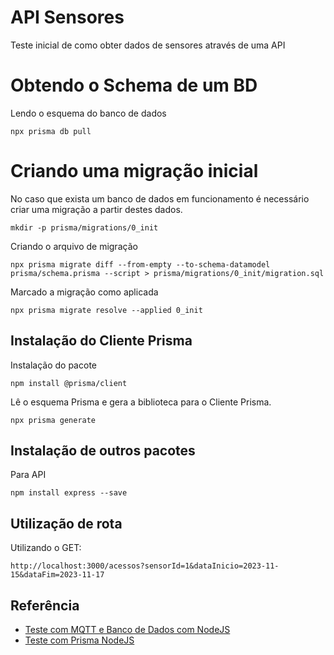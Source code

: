 # API Sensores

Teste inicial de como obter dados de sensores através de uma API

# Obtendo o Schema de um BD

Lendo o esquema do banco de dados

```
npx prisma db pull
```

# Criando uma migração inicial

No caso que exista um banco de dados em funcionamento é necessário criar uma migração a partir destes dados.

```
mkdir -p prisma/migrations/0_init
```

Criando o arquivo de migração

```
npx prisma migrate diff --from-empty --to-schema-datamodel prisma/schema.prisma --script > prisma/migrations/0_init/migration.sql
```

Marcado a migração como aplicada
```
npx prisma migrate resolve --applied 0_init
```

## Instalação do Cliente Prisma 
Instalação do pacote 
```
npm install @prisma/client
```
Lê o esquema Prisma e gera a biblioteca para o Cliente Prisma. 
```
npx prisma generate
```
## Instalação de outros pacotes 
Para API
```
npm install express --save
```

## Utilização de rota 

Utilizando o GET: 
```
http://localhost:3000/acessos?sensorId=1&dataInicio=2023-11-15&dataFim=2023-11-17
```

## Referência

- [Teste com MQTT e Banco de Dados com NodeJS](https://github.com/orivaldosantana/teste_mqtt_nodejs_bd)
- [Teste com Prisma NodeJS](https://github.com/orivaldosantana/teste_prisma_nodejs)
